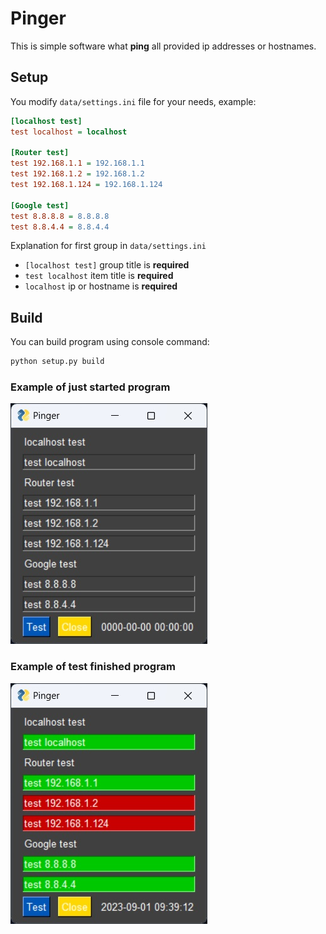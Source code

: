 # Pinger

This is simple software what **ping** all provided ip addresses or hostnames.

## Setup

You modify `data/settings.ini` file for your needs, example:

```ini
[localhost test]
test localhost = localhost

[Router test]
test 192.168.1.1 = 192.168.1.1
test 192.168.1.2 = 192.168.1.2
test 192.168.1.124 = 192.168.1.124

[Google test]
test 8.8.8.8 = 8.8.8.8
test 8.8.4.4 = 8.8.4.4
```

Explanation for first group in `data/settings.ini`

- `[localhost test]` group title is **required**
- `test localhost` item title  is **required**
- `localhost` ip or hostname is **required**

## Build

You can build program using console command:

```sh
python setup.py build
```

### Example of just started program
![Just started program](/screenshots/just_started_program.jpg)

### Example of test finished program
![Test finished program](/screenshots/test_finished_program.jpg)
